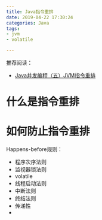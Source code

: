 ```yaml
---
title: Java指令重排
date: 2019-04-22 17:30:24
categories: Java
tags:
- jvm
- volatile

---
```

推荐阅读：
- [Java并发编程（五）JVM指令重排](https://www.cnblogs.com/tuhooo/p/7921651.html "Java并发编程（五）JVM指令重排")



# 什么是指令重排 #
# 如何防止指令重排 #



Happens-before规则：
- 程序次序法则
- 监视器锁法则
- volatile
- 线程启动法则
- 中断法则
- 终结法则
- 传递性
- 